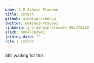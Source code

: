 ```yaml
---
name: G O Ashwin Praveen
title: Intern
github: ashwinpraveengo
twitter: GOAshwinPravee1
linkedin: g-o-ashwin-praveen-493b73202
slack: U0847CWJ941
joining_date: ""
role : intern
---
```


Still waiting for this
